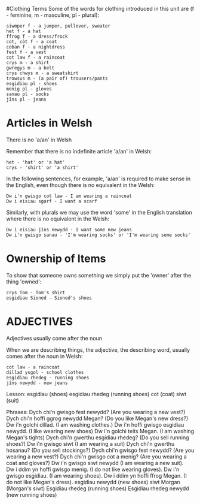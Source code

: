 #Clothing Terms 
Some of the words for clothing introduced in this unit are 
(f - feminine, m - masculine, pl - plural):

    siwmper f - a jumper, pullover, sweater
    het f - a hat
    ffrog f - a dress/frock
    cot, côt f - a coat
    coban f - a nightdress
    fest f - a vest
    cot law f - a raincoat
    crys m - a shirt
    gwregys m - a belt
    crys chwys m - a sweatshirt
    trowsus m - (a pair of) trousers/pants
    esgidiau pl - shoes
    menig pl - gloves
    sanau pl - socks
    jîns pl - jeans

# Articles in Welsh
There is no 'a/an' in Welsh

Remember that there is no indefinite article 'a/an' in Welsh:

    het - 'hat' or 'a hat'
    crys - 'shirt' or 'a shirt'

In the following sentences, for example, 'a/an' is required to make sense in the English, even though there is no equivalent in the Welsh:

    Dw i'n gwisgo cot law - I am wearing a raincoat
    Dw i eisiau sgarf - I want a scarf

Similarly, with plurals we may use the word 'some' in the English translation where there is no equivalent in the Welsh:

    Dw i eisiau jîns newydd - I want some new jeans
    Dw i'n gwisgo sanau - 'I'm wearing socks' or 'I'm wearing some socks'

# Ownership of Items 
To show that someone owns something we simply put the 'owner' after the thing 'owned':

    crys Tom - Tom's shirt
    esgidiau Sioned - Sioned's shoes

# ADJECTIVES 
Adjectives usually come after the noun

When we are describing things, the adjective, the describing word, usually comes after the noun in Welsh:

    cot law - a raincoat
    dillad ysgol - school clothes
    esgidiau rhedeg - running shoes
    jîns newydd - new jeans

Lesson: 
esgidiau (shoes)
esgidiau rhedeg (running shoes) 
cot (coat)
siwt (suit) 

Phrases:
Dych chi'n gwisgo fest newydd?  (Are you wearing a new vest?)
Dych chi'n hoffi ggrog newydd Megan?  (Do you like Megan's new dress?) 
Dw i'n golchi dillad.  (I am washing clothes.) 
Dw i'n hoffi gwisgo esgidiau newydd. (I like wearing new shoes)
Dw i'n golchi teits Megan. (I am washing Megan's tights) 
Dych chi'n gwerthu esgidiau rhedeg?  (Do you sell running shoes?) 
Dw i'n gwisgo siwt (I am wearing a suit)
Dych chi'n gwerthu hosanau?  (Do you sell stockings?) 
Dych chi'n gwisgo fest newydd?  (Are you wearing a new vest?)
Dych chi'n gwisgo cot a menig?  (Are you wearing a coat and gloves?)
Dw i'n gwisgo siwt newydd (I am wearing a new suit).  
Dw i ddim yn hoffi gwisgo menig. (I do not like wearing gloves). 
Dw i'n gwisgo esgidiau.  (I am wearing shoes). 
Dw i ddim yn hoffi ffrog Megan.  (I do not like Megan's dress). 
esgidiau newydd (new shoes) 
siwt Morgan (Morgan's siwt) 
Esgidiau rhedeg (running shoes) 
Esgidiau rhedeg newydd (new running shoes) 

